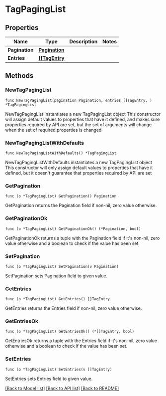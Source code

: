 # TagPagingList

## Properties

Name | Type | Description | Notes
------------ | ------------- | ------------- | -------------
**Pagination** | [**Pagination**](Pagination.md) |  | 
**Entries** | [**[]TagEntry**](TagEntry.md) |  | 

## Methods

### NewTagPagingList

`func NewTagPagingList(pagination Pagination, entries []TagEntry, ) *TagPagingList`

NewTagPagingList instantiates a new TagPagingList object
This constructor will assign default values to properties that have it defined,
and makes sure properties required by API are set, but the set of arguments
will change when the set of required properties is changed

### NewTagPagingListWithDefaults

`func NewTagPagingListWithDefaults() *TagPagingList`

NewTagPagingListWithDefaults instantiates a new TagPagingList object
This constructor will only assign default values to properties that have it defined,
but it doesn't guarantee that properties required by API are set

### GetPagination

`func (o *TagPagingList) GetPagination() Pagination`

GetPagination returns the Pagination field if non-nil, zero value otherwise.

### GetPaginationOk

`func (o *TagPagingList) GetPaginationOk() (*Pagination, bool)`

GetPaginationOk returns a tuple with the Pagination field if it's non-nil, zero value otherwise
and a boolean to check if the value has been set.

### SetPagination

`func (o *TagPagingList) SetPagination(v Pagination)`

SetPagination sets Pagination field to given value.


### GetEntries

`func (o *TagPagingList) GetEntries() []TagEntry`

GetEntries returns the Entries field if non-nil, zero value otherwise.

### GetEntriesOk

`func (o *TagPagingList) GetEntriesOk() (*[]TagEntry, bool)`

GetEntriesOk returns a tuple with the Entries field if it's non-nil, zero value otherwise
and a boolean to check if the value has been set.

### SetEntries

`func (o *TagPagingList) SetEntries(v []TagEntry)`

SetEntries sets Entries field to given value.



[[Back to Model list]](../README.md#documentation-for-models) [[Back to API list]](../README.md#documentation-for-api-endpoints) [[Back to README]](../README.md)


